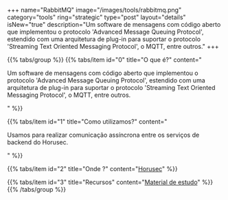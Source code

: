+++
name="RabbitMQ"
image="/images/tools/rabbitmq.png"
category="tools"
ring="strategic"
type="post"
layout="details"
isNew="true"
description="Um software de mensagens com código aberto que implementou o protocolo 'Advanced Message Queuing Protocol', estendido com uma arquitetura de plug-in para suportar o protocolo 'Streaming Text Oriented Messaging Protocol', o MQTT, entre outros."
+++

{{% tabs/group %}}
  {{% tabs/item id="0" title="O que é?" content="<p>Um software de mensagens com código aberto que implementou o protocolo 'Advanced Message Queuing Protocol', estendido com uma arquitetura de plug-in para suportar o protocolo 'Streaming Text Oriented Messaging Protocol', o MQTT, entre outros.</p>" %}}
  
  {{% tabs/item id="1" title="Como utilizamos?" content="<p>Usamos para realizar comunicação assíncrona entre os serviços de backend do Horusec.</p>" %}}
  
  {{% tabs/item id="2" title="Onde ?" content="<a href='https://horusec.io/' target='_blank'>Horusec</a>" %}}

  {{% tabs/item id="3" title="Recursos" content="<a href='https://www.rabbitmq.com/documentation.html' target='_blank'>Material de estudo</a>" %}}
{{% /tabs/group %}}